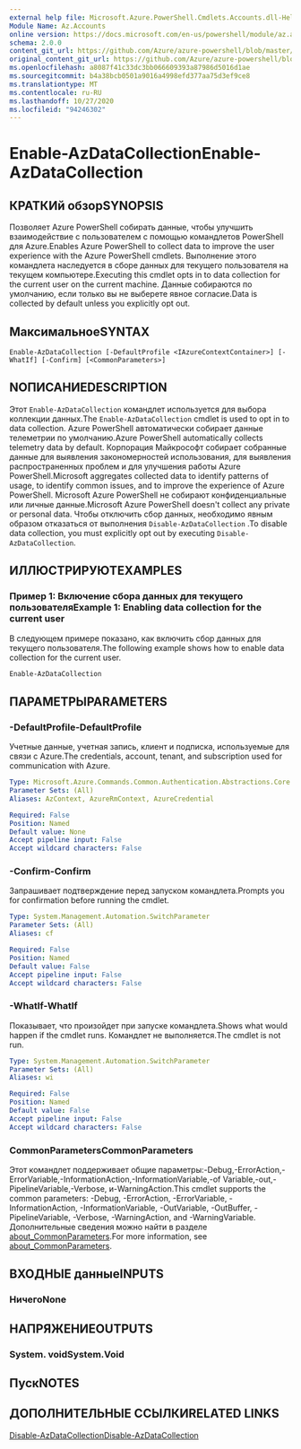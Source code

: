 ```yaml
---
external help file: Microsoft.Azure.PowerShell.Cmdlets.Accounts.dll-Help.xml
Module Name: Az.Accounts
online version: https://docs.microsoft.com/en-us/powershell/module/az.accounts/enable-azdatacollection
schema: 2.0.0
content_git_url: https://github.com/Azure/azure-powershell/blob/master/src/Accounts/Accounts/help/Enable-AzDataCollection.md
original_content_git_url: https://github.com/Azure/azure-powershell/blob/master/src/Accounts/Accounts/help/Enable-AzDataCollection.md
ms.openlocfilehash: a8087f41c33dc3bb066609393a87986d5016d1ae
ms.sourcegitcommit: b4a38bcb0501a9016a4998efd377aa75d3ef9ce8
ms.translationtype: MT
ms.contentlocale: ru-RU
ms.lasthandoff: 10/27/2020
ms.locfileid: "94246302"
---
```

# <span data-ttu-id="4993c-101">Enable-AzDataCollection</span><span class="sxs-lookup"><span data-stu-id="4993c-101">Enable-AzDataCollection</span></span>

## <span data-ttu-id="4993c-102">КРАТКИй обзор</span><span class="sxs-lookup"><span data-stu-id="4993c-102">SYNOPSIS</span></span>
<span data-ttu-id="4993c-103">Позволяет Azure PowerShell собирать данные, чтобы улучшить взаимодействие с пользователем с помощью командлетов PowerShell для Azure.</span><span class="sxs-lookup"><span data-stu-id="4993c-103">Enables Azure PowerShell to collect data to improve the user experience with the Azure PowerShell cmdlets.</span></span> <span data-ttu-id="4993c-104">Выполнение этого командлета наследуется в сборе данных для текущего пользователя на текущем компьютере.</span><span class="sxs-lookup"><span data-stu-id="4993c-104">Executing this cmdlet opts in to data collection for the current user on the current machine.</span></span> <span data-ttu-id="4993c-105">Данные собираются по умолчанию, если только вы не выберете явное согласие.</span><span class="sxs-lookup"><span data-stu-id="4993c-105">Data is collected by default unless you explicitly opt out.</span></span>

## <span data-ttu-id="4993c-106">Максимальное</span><span class="sxs-lookup"><span data-stu-id="4993c-106">SYNTAX</span></span>

```
Enable-AzDataCollection [-DefaultProfile <IAzureContextContainer>] [-WhatIf] [-Confirm] [<CommonParameters>]
```

## <span data-ttu-id="4993c-107">NОПИСАНИЕ</span><span class="sxs-lookup"><span data-stu-id="4993c-107">DESCRIPTION</span></span>

<span data-ttu-id="4993c-108">Этот `Enable-AzDataCollection` командлет используется для выбора коллекции данных.</span><span class="sxs-lookup"><span data-stu-id="4993c-108">The `Enable-AzDataCollection` cmdlet is used to opt in to data collection.</span></span> <span data-ttu-id="4993c-109">Azure PowerShell автоматически собирает данные телеметрии по умолчанию.</span><span class="sxs-lookup"><span data-stu-id="4993c-109">Azure PowerShell automatically collects telemetry data by default.</span></span> <span data-ttu-id="4993c-110">Корпорация Майкрософт собирает собранные данные для выявления закономерностей использования, для выявления распространенных проблем и для улучшения работы Azure PowerShell.</span><span class="sxs-lookup"><span data-stu-id="4993c-110">Microsoft aggregates collected data to identify patterns of usage, to identify common issues, and to improve the experience of Azure PowerShell.</span></span>
<span data-ttu-id="4993c-111">Microsoft Azure PowerShell не собирают конфиденциальные или личные данные.</span><span class="sxs-lookup"><span data-stu-id="4993c-111">Microsoft Azure PowerShell doesn't collect any private or personal data.</span></span> <span data-ttu-id="4993c-112">Чтобы отключить сбор данных, необходимо явным образом отказаться от выполнения `Disable-AzDataCollection` .</span><span class="sxs-lookup"><span data-stu-id="4993c-112">To disable data collection, you must explicitly opt out by executing `Disable-AzDataCollection`.</span></span>

## <span data-ttu-id="4993c-113">ИЛЛЮСТРИРУЮТ</span><span class="sxs-lookup"><span data-stu-id="4993c-113">EXAMPLES</span></span>

### <span data-ttu-id="4993c-114">Пример 1: Включение сбора данных для текущего пользователя</span><span class="sxs-lookup"><span data-stu-id="4993c-114">Example 1: Enabling data collection for the current user</span></span>

<span data-ttu-id="4993c-115">В следующем примере показано, как включить сбор данных для текущего пользователя.</span><span class="sxs-lookup"><span data-stu-id="4993c-115">The following example shows how to enable data collection for the current user.</span></span>

```powershell
Enable-AzDataCollection
```

## <span data-ttu-id="4993c-116">ПАРАМЕТРЫ</span><span class="sxs-lookup"><span data-stu-id="4993c-116">PARAMETERS</span></span>

### <span data-ttu-id="4993c-117">-DefaultProfile</span><span class="sxs-lookup"><span data-stu-id="4993c-117">-DefaultProfile</span></span>

<span data-ttu-id="4993c-118">Учетные данные, учетная запись, клиент и подписка, используемые для связи с Azure.</span><span class="sxs-lookup"><span data-stu-id="4993c-118">The credentials, account, tenant, and subscription used for communication with Azure.</span></span>

```yaml
Type: Microsoft.Azure.Commands.Common.Authentication.Abstractions.Core.IAzureContextContainer
Parameter Sets: (All)
Aliases: AzContext, AzureRmContext, AzureCredential

Required: False
Position: Named
Default value: None
Accept pipeline input: False
Accept wildcard characters: False
```

### <span data-ttu-id="4993c-119">-Confirm</span><span class="sxs-lookup"><span data-stu-id="4993c-119">-Confirm</span></span>

<span data-ttu-id="4993c-120">Запрашивает подтверждение перед запуском командлета.</span><span class="sxs-lookup"><span data-stu-id="4993c-120">Prompts you for confirmation before running the cmdlet.</span></span>

```yaml
Type: System.Management.Automation.SwitchParameter
Parameter Sets: (All)
Aliases: cf

Required: False
Position: Named
Default value: False
Accept pipeline input: False
Accept wildcard characters: False
```

### <span data-ttu-id="4993c-121">-WhatIf</span><span class="sxs-lookup"><span data-stu-id="4993c-121">-WhatIf</span></span>

<span data-ttu-id="4993c-122">Показывает, что произойдет при запуске командлета.</span><span class="sxs-lookup"><span data-stu-id="4993c-122">Shows what would happen if the cmdlet runs.</span></span> <span data-ttu-id="4993c-123">Командлет не выполняется.</span><span class="sxs-lookup"><span data-stu-id="4993c-123">The cmdlet is not run.</span></span>

```yaml
Type: System.Management.Automation.SwitchParameter
Parameter Sets: (All)
Aliases: wi

Required: False
Position: Named
Default value: False
Accept pipeline input: False
Accept wildcard characters: False
```

### <span data-ttu-id="4993c-124">CommonParameters</span><span class="sxs-lookup"><span data-stu-id="4993c-124">CommonParameters</span></span>

<span data-ttu-id="4993c-125">Этот командлет поддерживает общие параметры:-Debug,-ErrorAction,-ErrorVariable,-InformationAction,-InformationVariable,-of Variable,-out,-PipelineVariable,-Verbose, и-WarningAction.</span><span class="sxs-lookup"><span data-stu-id="4993c-125">This cmdlet supports the common parameters: -Debug, -ErrorAction, -ErrorVariable, -InformationAction, -InformationVariable, -OutVariable, -OutBuffer, -PipelineVariable, -Verbose, -WarningAction, and -WarningVariable.</span></span> <span data-ttu-id="4993c-126">Дополнительные сведения можно найти в разделе [about_CommonParameters](/powershell/module/microsoft.powershell.core/about/about_commonparameters).</span><span class="sxs-lookup"><span data-stu-id="4993c-126">For more information, see [about_CommonParameters](/powershell/module/microsoft.powershell.core/about/about_commonparameters).</span></span>

## <span data-ttu-id="4993c-127">ВХОДНЫЕ данные</span><span class="sxs-lookup"><span data-stu-id="4993c-127">INPUTS</span></span>

### <span data-ttu-id="4993c-128">Ничего</span><span class="sxs-lookup"><span data-stu-id="4993c-128">None</span></span>

## <span data-ttu-id="4993c-129">НАПРЯЖЕНИЕ</span><span class="sxs-lookup"><span data-stu-id="4993c-129">OUTPUTS</span></span>

### <span data-ttu-id="4993c-130">System. void</span><span class="sxs-lookup"><span data-stu-id="4993c-130">System.Void</span></span>

## <span data-ttu-id="4993c-131">Пуск</span><span class="sxs-lookup"><span data-stu-id="4993c-131">NOTES</span></span>

## <span data-ttu-id="4993c-132">ДОПОЛНИТЕЛЬНЫЕ ССЫЛКИ</span><span class="sxs-lookup"><span data-stu-id="4993c-132">RELATED LINKS</span></span>

[<span data-ttu-id="4993c-133">Disable-AzDataCollection</span><span class="sxs-lookup"><span data-stu-id="4993c-133">Disable-AzDataCollection</span></span>](./Disable-AzDataCollection.md)
